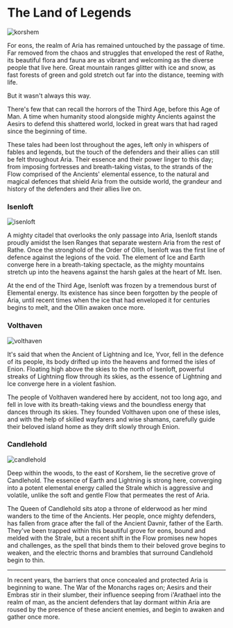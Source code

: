 # The Land of Legends

![korshem](https://d2hl7maqck52px.cloudfront.net/world-of-rathe/aria/korshem.webp)

For eons, the realm of Aria has remained untouched by the passage of time. Far removed from the chaos and struggles that enveloped the rest of Rathe, its beautiful flora and fauna are as vibrant and welcoming as the diverse people that live here. Great mountain ranges glitter with ice and snow, as fast forests of green and gold stretch out far into the distance, teeming with life.

But it wasn't always this way.

There's few that can recall the horrors of the Third Age, before this Age of Man. A time when humanity stood alongside mighty Ancients against the Aesirs to defend this shattered world, locked in great wars that had raged since the beginning of time.

These tales had been lost throughout the ages, left only in whispers of fables and legends, but the touch of the defenders and their allies can still be felt throughout Aria. Their essence and their power linger to this day; from imposing fortresses and breath-taking vistas, to the strands of the Flow comprised of the Ancients' elemental essence, to the natural and magical defences that shield Aria from the outside world, the grandeur and history of the defenders and their allies live on.

### Isenloft

![isenloft](https://d2hl7maqck52px.cloudfront.net/world-of-rathe/aria/isenloft.webp)

A mighty citadel that overlooks the only passage into Aria, Isenloft stands proudly amidst the Isen Ranges that separate western Aria from the rest of Rathe. Once the stronghold of the Order of Ollin, Isenloft was the first line of defence against the legions of the void. The element of Ice and Earth converge here in a breath-taking spectacle, as the mighty mountains stretch up into the heavens against the harsh gales at the heart of Mt. Isen.

At the end of the Third Age, Isenloft was frozen by a tremendous burst of Elemental energy. Its existence has since been forgotten by the people of Aria, until recent times when the ice that had enveloped it for centuries begins to melt, and the Ollin awaken once more.

### Volthaven

![volthaven](https://d2hl7maqck52px.cloudfront.net/world-of-rathe/aria/volthaven.webp)

It's said that when the Ancient of Lightning and Ice, Yvor, fell in the defence of its people, its body drifted up into the heavens and formed the isles of Enion. Floating high above the skies to the north of Isenloft, powerful streaks of Lightning flow through its skies, as the essence of Lightning and Ice converge here in a violent fashion.

The people of Volthaven wandered here by accident, not too long ago, and fell in love with its breath-taking views and the boundless energy that dances through its skies. They founded Volthaven upon one of these isles, and with the help of skilled wayfarers and wise shamans, carefully guide their beloved island home as they drift slowly through Enion.

### Candlehold

![candlehold](https://d2hl7maqck52px.cloudfront.net/world-of-rathe/aria/candlehold.webp)

Deep within the woods, to the east of Korshem, lie the secretive grove of Candlehold. The essence of Earth and Lightning is strong here, converging into a potent elemental energy called the Strale which is aggressive and volatile, unlike the soft and gentle Flow that permeates the rest of Aria.

The Queen of Candlehold sits atop a throne of elderwood as her mind wanders to the time of the Ancients. Her people, once mighty defenders, has fallen from grace after the fall of the Ancient Davnir, father of the Earth. They've been trapped within this beautiful grove for eons, bound and melded with the Strale, but a recent shift in the Flow promises new hopes and challenges, as the spell that binds them to their beloved grove begins to weaken, and the electric thorns and brambles that surround Candlehold begin to thin.

---

In recent years, the barriers that once concealed and protected Aria is beginning to wane. The War of the Monarchs rages on; Aesirs and their Embras stir in their slumber, their influence seeping from i'Arathael into the realm of man, as the ancient defenders that lay dormant within Aria are roused by the presence of these ancient enemies, and begin to awaken and gather once more.
